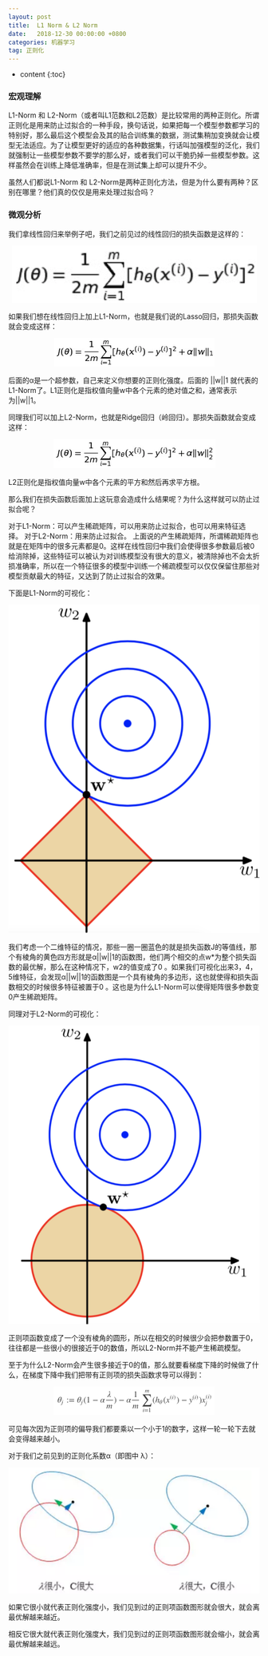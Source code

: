 ```yaml
---
layout: post
title:  L1 Norm & L2 Norm
date:   2018-12-30 00:00:00 +0800
categories: 机器学习
tag: 正则化
---
```


* content
{:toc}


### 宏观理解
L1-Norm 和 L2-Norm（或者叫L1范数和L2范数）是比较常用的两种正则化。所谓正则化是用来防止过拟合的一种手段，换句话说，如果把每一个模型参数都学习的特别好，那么最后这个模型会及其的贴合训练集的数据，测试集稍加变换就会让模型无法适应。为了让模型更好的适应的各种数据集，行话叫加强模型的泛化，我们就强制让一些模型参数不要学的那么好，或者我们可以干脆扔掉一些模型参数。这样虽然会在训练上降低准确率，但是在测试集上却可以提升不少。

虽然人们都说L1-Norm 和 L2-Norm是两种正则化方法，但是为什么要有两种？区别在哪里？他们真的仅仅是用来处理过拟合吗？

### 微观分析
我们拿线性回归来举例子吧，我们之前见过的线性回归的损失函数是这样的：

<p align="center"> 
  <img src="/imgs/L1NormL2Norm/1.png">
</p>

如果我们想在线性回归上加上L1-Norm，也就是我们说的Lasso回归，那损失函数就会变成这样：

<p align="center"> 
  <img src="/imgs/L1NormL2Norm/2.png">
</p>

后面的α是一个超参数，自己来定义你想要的正则化强度。后面的 ||w||1 就代表的L1-Norm了。L1正则化是指权值向量w中各个元素的绝对值之和，通常表示为||w||1。

同理我们可以加上L2-Norm，也就是Ridge回归（岭回归）。那损失函数就会变成这样：

<p align="center"> 
  <img src="/imgs/L1NormL2Norm/3.png">
</p>

L2正则化是指权值向量w中各个元素的平方和然后再求平方根。

那么我们在损失函数后面加上这玩意会造成什么结果呢？为什么这样就可以防止过拟合呢？

对于L1-Norm：可以产生稀疏矩阵，可以用来防止过拟合，也可以用来特征选择。
对于L2-Norm：用来防止过拟合。
上面说的产生稀疏矩阵，所谓稀疏矩阵也就是在矩阵中的很多元素都是0。这样在线性回归中我们会使得很多参数最后被0给消除掉，这些特征可以被认为对训练模型没有很大的意义，被清除掉也不会太折损准确率，所以在一个特征很多的模型中训练一个稀疏模型可以仅仅保留住那些对模型贡献最大的特征，又达到了防止过拟合的效果。

下面是L1-Norm的可视化：

<p align="center"> 
  <img src="/imgs/L1NormL2Norm/4.png">
</p>

我们考虑一个二维特征的情况，那些一圈一圈蓝色的就是损失函数J的等值线，那个有棱角的黄色四方形就是α||w||1的函数图，他们两个相交的点w*为整个损失函数的最优解，那么在这种情况下，w2的值变成了0 。如果我们可视化出来3，4，5维特征，会发现α||w||1的函数图是一个具有棱角的多边形，这也就使得和损失函数相交的时候很多特征被置于0 。这也是为什么L1-Norm可以使得矩阵很多参数变0产生稀疏矩阵。

同理对于L2-Norm的可视化：

<p align="center"> 
  <img src="/imgs/L1NormL2Norm/5.png">
</p>

正则项函数变成了一个没有棱角的圆形，所以在相交的时候很少会把参数置于0，往往都是一些很小的很接近于0的数值，所以L2-Norm并不能产生稀疏模型。

至于为什么L2-Norm会产生很多接近于0的值，那么就要看梯度下降的时候做了什么，在梯度下降中我们把带有正则项的损失函数求导可以得到：

<p align="center"> 
  <img src="/imgs/L1NormL2Norm/6.png">
</p>

可见每次因为正则项的偏导我们都要乘以一个小于1的数字，这样一轮一轮下去就会变得越来越小。

对于我们之前见到的正则化系数α（即图中 λ）：

<p align="center"> 
  <img src="/imgs/L1NormL2Norm/7.png">
</p>

如果它很小就代表正则化强度小，我们见到过的正则项函数图形就会很大，就会离最优解越来越近。

相反它很大就代表正则化强度大，我们见到过的正则项函数图形就会缩小，就会离最优解越来越远。
